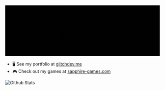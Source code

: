 ![Name animation](https://github.com/GlitchDev1/GlitchDev1/blob/main/name.gif?raw=true)

- 🖥️ See my portfolio at [glitchdev.me](http://glitchdev.me)
- 🎮 Check out my games at [sapphire-games.com](https://sapphire-games.com)

![Github Stats](https://github-readme-stats.vercel.app/api?username=glitchdevx&show_icons=true&hide=stars,&count_private=true&title_color=0891b2&text_color=ffffff&icon_color=0891b2&bg_color=1c1917&hide_border=true&show_icons=true")

<!--
![Top Languages](https://github-readme-stats.vercel.app/api/top-langs/?username=glitchdevx&langs_count=10&title_color=0891b2&text_color=ffffff&icon_color=0891b2&bg_color=1c1917&hide_border=true&locale=en&custom_title=Top%20%Languages)
-->

